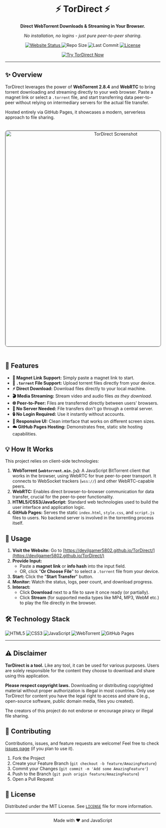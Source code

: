 <div align="center">

  <h1>⚡ TorDirect ⚡</h1>
  
  <p><strong>Direct WebTorrent Downloads & Streaming in Your Browser.</strong></p>
  <p><em>No installation, no logins - just pure peer-to-peer sharing.</em></p>

  <!-- Badges -->
  <p>
    <a href="https://devilgamer5802.github.io/TorDirect/">
      <img src="https://img.shields.io/badge/Website-Live-brightgreen?style=for-the-badge&logo=githubpages" alt="Website Status">
    </a>
    <img src="https://img.shields.io/github/repo-size/DevilGamer5802/TorDirect?style=for-the-badge&color=blueviolet" alt="Repo Size">
    <img src="https://img.shields.io/github/last-commit/DevilGamer5802/TorDirect?style=for-the-badge&color=yellow" alt="Last Commit">
    <a href="LICENSE">
    <img src="https://img.shields.io/badge/License-MIT-informational?style=for-the-badge" alt="License">
    </a>
  </p>
  <a href="https://devilgamer5802.github.io/TorDirect/" target="_blank">
    <img src="https://img.shields.io/badge/►_TRY_IT_NOW-Click_Here-ff69b4?style=for-the-badge&logo=firefoxbrowser" alt="Try TorDirect Now">
  </a>
  
</div>

---

## ✨ Overview

TorDirect leverages the power of **WebTorrent 2.8.4** and **WebRTC** to bring torrent downloading and streaming directly to your web browser. Paste a magnet link or select a `.torrent` file, and start transferring data peer-to-peer without relying on intermediary servers for the actual file transfer.

Hosted entirely via GitHub Pages, it showcases a modern, serverless approach to file sharing.

<div align="center">
  <img src="TorDirect.gif" alt="TorDirect Screenshot" width="700" style="border-radius: 8px; margin-top: 20px; margin-bottom: 20px; border: 1px solid #555;"/>
</div>

## 🚀 Features

*   **🔗 Magnet Link Support:** Simply paste a magnet link to start.
*   **📁 `.torrent` File Support:** Upload torrent files directly from your device.
*   **⚡ Direct Download:** Download files directly to your local machine.
*   **🎬 Media Streaming:** Stream video and audio files *as they download*.
*   **🌐 Peer-to-Peer:** Files are transferred directly between users' browsers.
*   **🚫 No Server Needed:** File transfers don't go through a central server.
*   **🔒 No Login Required:** Use it instantly without accounts.
*   **📱 Responsive UI:** Clean interface that works on different screen sizes.
*   **☁️ GitHub Pages Hosting:** Demonstrates free, static site hosting capabilities.

## 💡 How It Works

This project relies on client-side technologies:

1.  **WebTorrent (`webtorrent.min.js`):** A JavaScript BitTorrent client that works in the browser, using WebRTC for true peer-to-peer transport. It connects to WebSocket trackers (`wss://`) and other WebRTC-capable peers.
2.  **WebRTC:** Enables direct browser-to-browser communication for data transfer, crucial for the peer-to-peer functionality.
3.  **HTML5/CSS3/JavaScript:** Standard web technologies used to build the user interface and application logic.
4.  **GitHub Pages:** Serves the static `index.html`, `style.css`, and `script.js` files to users. No backend server is involved in the torrenting process itself.

## 🔧 Usage

1.  **Visit the Website:** Go to [https://devilgamer5802.github.io/TorDirect/](https://devilgamer5802.github.io/TorDirect/)
2.  **Provide Input:**
    *   Paste a **magnet link** or **info hash** into the input field.
    *   OR, click "**Or Choose File**" to select a `.torrent` file from your device.
3.  **Start:** Click the "**Start Transfer**" button.
4.  **Monitor:** Watch the status, logs, peer count, and download progress.
5.  **Interact:**
    *   Click **Download** next to a file to save it once ready (or partially).
    *   Click **Stream** (for supported media types like MP4, MP3, WebM etc.) to play the file directly in the browser.

## 🛠️ Technology Stack

![HTML5](https://img.shields.io/badge/HTML5-%23E34F26.svg?style=for-the-badge&logo=html5&logoColor=white)
![CSS3](https://img.shields.io/badge/CSS3-%231572B6.svg?style=for-the-badge&logo=css3&logoColor=white)
![JavaScript](https://img.shields.io/badge/JavaScript-%23F7DF1E.svg?style=for-the-badge&logo=javascript&logoColor=black)
![WebTorrent](https://img.shields.io/badge/WebTorrent-%23764ABC.svg?style=for-the-badge&logo=webtorrent&logoColor=white) <!-- Adjust color/logo if needed -->
![GitHub Pages](https://img.shields.io/badge/GitHub%20Pages-%23121011.svg?style=for-the-badge&logo=github&logoColor=white)

---

## ⚠️ Disclaimer

**TorDirect is a tool.** Like any tool, it can be used for various purposes. Users are solely responsible for the content they choose to download and share using this application.

**Please respect copyright laws.** Downloading or distributing copyrighted material without proper authorization is illegal in most countries. Only use TorDirect for content you have the legal right to access and share (e.g., open-source software, public domain media, files you created).

The creators of this project do not endorse or encourage piracy or illegal file sharing.

## 🤝 Contributing

Contributions, issues, and feature requests are welcome! Feel free to check [issues page](https://github.com/DevilGamer5802/TorDirect/issues) (if you plan to use it).

1.  Fork the Project
2.  Create your Feature Branch (`git checkout -b feature/AmazingFeature`)
3.  Commit your Changes (`git commit -m 'Add some AmazingFeature'`)
4.  Push to the Branch (`git push origin feature/AmazingFeature`)
5.  Open a Pull Request

## 📄 License

Distributed under the MIT License. See [`LICENSE`](LICENSE) file for more information. 


---

<div align="center">
  <p>Made with ❤️ and JavaScript</p>
</div>
